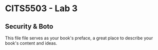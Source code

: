 # CITS5503 - Lab 3

## Security & Boto

This file file serves as your book's preface, a great place to describe your book's content and ideas.


